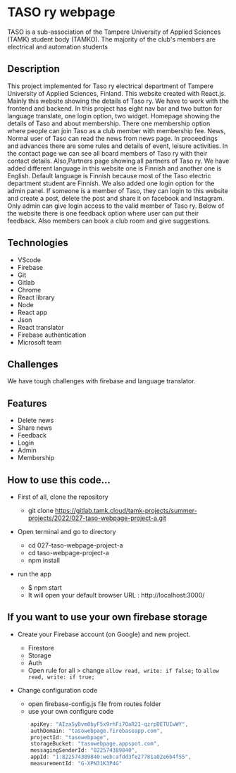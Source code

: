 # TASO ry webpage

TASO is a sub-association of the Tampere University of Applied Sciences (TAMK) student body (TAMKO). The majority of the club's members are electrical and automation students

## Description

This project implemented for Taso ry electrical department of Tampere University of Applied Sciences, Finland. This website created with React.js. Mainly this website showing the details of Taso ry. We have to work with the frontend and backend. In this project has eight nav bar and two button for language translate, one login option, two widget. Homepage showing the details of Taso and about membership. There one membership option where people can join Taso as a club member with membership fee. News, Normal user of Taso can read the news from news page. In proceedings and advances there are some rules and details of event, leisure activities. In the contact page we can see all board members of Taso ry with their contact details. Also,Partners page showing all partners of Taso ry. We have added different language in this website one is Finnish and another one is English. Default language is Finnish because most of the Taso electric department student are Finnish. We also added one login option for the admin panel. If someone is a member of Taso, they can login to this website and create a post, delete the post and share it on facebook and Instagram. Only admin can give login access to the valid member of Taso ry. Below of the website there is one feedback option where user can put their feedback. Also members can book a club room and give suggestions.


## Technologies
- VScode
- Firebase
- Git
- Gitlab
- Chrome
- React library
- Node
- React app
- Json
- React translator
- Firebase authentication
- Microsoft team

## Challenges
We have tough challenges with firebase and language translator.

## Features
- Delete news
- Share news
- Feedback
- Login
- Admin
- Membership

## How to use this code...

* First of all, clone the repository
    * git clone https://gitlab.tamk.cloud/tamk-projects/summer-projects/2022/027-taso-webpage-project-a.git

* Open terminal and go to directory
    * cd 027-taso-webpage-project-a
    * cd taso-webpage-project-a
    * npm install

* run the app
    * $ npm start
    * It will open your default browser URL : http://localhost:3000/

## If you want to use your own firebase storage

* Create your Firebase account (on Google) and new project.
    * Firestore
    * Storage
    * Auth
    * Open rule for all > change ```allow read, write: if false;``` to ```allow read, write: if true;```

* Change configuration code
    * open firebase-config.js file from routes folder
    * use your own configure code
    ```firebase-config.js
        apiKey: "AIzaSyDvm0byF5x9rhFi7OaR21-qzrpDETUIwWY",
        authDomain: "tasowebpage.firebaseapp.com",
        projectId: "tasowebpage",
        storageBucket: "tasowebpage.appspot.com",
        messagingSenderId: "822574389840",
        appId: "1:822574389840:web:afdd3fe27781a02e6b4f55",
        measurementId: "G-XPN31K3P4G"
    ```
